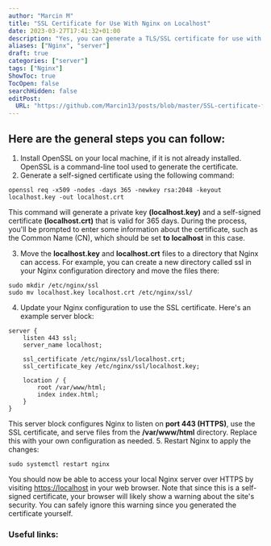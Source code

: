 ```yaml
---
author: "Marcin M"
title: "SSL Certificate for Use With Nginx on Localhost"
date: 2023-03-27T17:41:32+01:00
description: "Yes, you can generate a TLS/SSL certificate for use with Nginx on localhost. "
aliases: ["Nginx", "server"]
draft: true
categories: ["server"]
tags: ["Nginx"]
ShowToc: true
TocOpen: false
searchHidden: false
editPost:
  URL: "https://github.com/Marcin13/posts/blob/master/SSL-certificate-for-use-with-Nginx-on-localhost.md"
---
```

## Here are the general steps you can follow:
1. Install OpenSSL on your local machine, if it is not already installed. OpenSSL is a command-line tool used to generate the certificate.
2. Generate a self-signed certificate using the following command:

```shell
openssl req -x509 -nodes -days 365 -newkey rsa:2048 -keyout localhost.key -out localhost.crt

```
This command will generate a private key **(localhost.key)** and a self-signed certificate **(localhost.crt)** that is valid for
365 days. During the process, you'll be prompted to enter some information about the certificate, such as the Common Name (CN),
which should be set **to localhost** in this case.

3. Move the **localhost.key** and **localhost.crt** files to a directory that Nginx can access. For example, you can create a new 
directory called ssl in your Nginx configuration directory and move the files there:

```shell
sudo mkdir /etc/nginx/ssl
sudo mv localhost.key localhost.crt /etc/nginx/ssl/

```
4. Update your Nginx configuration to use the SSL certificate. Here's an example server block:
```nginx configuration
server {
    listen 443 ssl;
    server_name localhost;

    ssl_certificate /etc/nginx/ssl/localhost.crt;
    ssl_certificate_key /etc/nginx/ssl/localhost.key;

    location / {
        root /var/www/html;
        index index.html;
    }
}

```
This server block configures Nginx to listen on **port 443 (HTTPS)**, use the SSL certificate, and serve files from the **/var/www/html** directory.
Replace this with your own configuration as needed.
5. Restart Nginx to apply the changes:
```shell
sudo systemctl restart nginx

```
You should now be able to access your local Nginx server over HTTPS by visiting [https://localhost](https://localhost) in your web browser.
Note that since this is a self-signed certificate, your browser will likely show a warning about the site's security. 
You can safely ignore this warning since you generated the certificate yourself.

[//]: # (![Screenshot.png]&#40;http://marcinmitruk.link/img/SSL-Certificate-for-Use-With-Nginx-on-Localhost/Screenshot1.png&#41;)






### Useful links:

